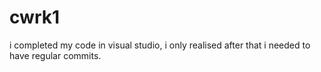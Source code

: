 # cwrk1
i completed my code in visual studio, i only realised after that i needed to have regular commits.
